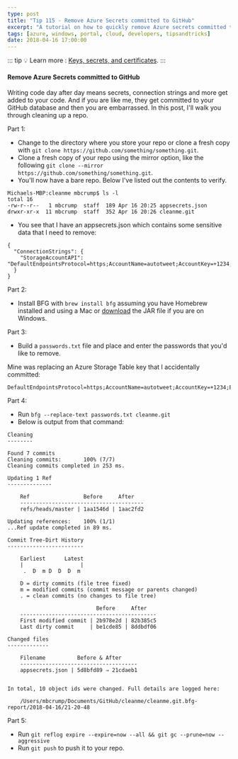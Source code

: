 ```yaml
---
type: post
title: "Tip 115 - Remove Azure Secrets committed to GitHub"
excerpt: "A tutorial on how to quickly remove Azure secrets committed to GitHub"
tags: [azure, windows, portal, cloud, developers, tipsandtricks]
date: 2018-04-16 17:00:00
---
```


::: tip
:bulb: Learn more : [Keys, secrets, and certificates](https://docs.microsoft.com/azure/key-vault/about-keys-secrets-and-certificates?WT.mc_id=docs-azuredevtips-micrum).
:::

#### Remove Azure Secrets committed to GitHub

Writing code day after day means secrets, connection strings and more get added to your code. And if you are like me, they get committed to your GitHub database and then you are embarrassed. In this post, I'll walk you through cleaning up a repo. 

Part 1: 

* Change to the directory where you store your repo or clone a fresh copy with `git clone https://github.com/something/something.git`. 
* Clone a fresh copy of your repo using the mirror option, like the following `git clone --mirror https://github.com/something/something.git`. 
* You'll now have a bare repo. Below I've listed out the contents to verify. 

```text
Michaels-MBP:cleanme mbcrump$ ls -l
total 16
-rw-r--r--   1 mbcrump  staff  189 Apr 16 20:25 appsecrets.json
drwxr-xr-x  11 mbcrump  staff  352 Apr 16 20:26 cleanme.git
```

* You see that I have an appsecrets.json which contains some sensitive data that I need to remove: 

```text
{
  "ConnectionStrings": {
    "StorageAccountAPI": "DefaultEndpointsProtocol=https;AccountName=autotweet;AccountKey=+1234;EndpointSuffix=core.windows.net"
  }
}
```

Part 2:

* Install BFG with `brew install bfg` assuming you have Homebrew installed and using a Mac or [download](https://rtyley.github.io/bfg-repo-cleaner/) the JAR file if you are on Windows.

Part 3:

* Build a `passwords.txt` file and place and enter the passwords that you'd like to remove. 

Mine was replacing an Azure Storage Table key that I accidentally committed:

```text
DefaultEndpointsProtocol=https;AccountName=autotweet;AccountKey=+1234;EndpointSuffix=core.windows.net
```

Part 4:

* Run `bfg --replace-text passwords.txt cleanme.git`
* Below is output from that command:

```text
Cleaning
--------

Found 7 commits
Cleaning commits:       100% (7/7)
Cleaning commits completed in 253 ms.

Updating 1 Ref
--------------

	Ref                 Before     After   
	---------------------------------------
	refs/heads/master | 1aa1546d | 1aac2fd2

Updating references:    100% (1/1)
...Ref update completed in 89 ms.

Commit Tree-Dirt History
------------------------

	Earliest      Latest
	|                  |
	 .  D  m D  D  D  m 

	D = dirty commits (file tree fixed)
	m = modified commits (commit message or parents changed)
	. = clean commits (no changes to file tree)

	                        Before     After   
	-------------------------------------------
	First modified commit | 2b978e2d | 82b385c5
	Last dirty commit     | be1cde85 | 8ddbdf06

Changed files
-------------

	Filename          Before & After     
	-------------------------------------
	appsecrets.json | 5d8bfd89 ⇒ 21cdaeb1


In total, 10 object ids were changed. Full details are logged here:

	/Users/mbcrump/Documents/GitHub/cleanme/cleanme.git.bfg-report/2018-04-16/21-20-48
```

Part 5:

* Run `git reflog expire --expire=now --all && git gc --prune=now --aggressive`
* Run `git push` to push it to your repo.

